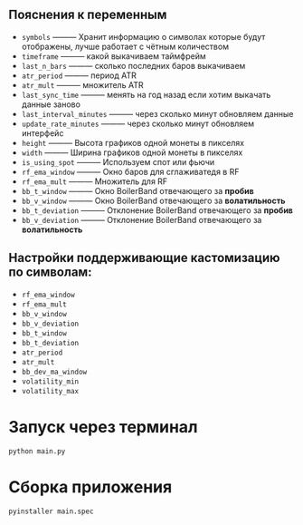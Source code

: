 ## Пояснения к переменным

- `symbols` ——— Хранит информацию о символах которые будут отображены, лучше работает с чётным количеством
- `timeframe` ——— какой выкачиваем таймфрейм
- `last_n_bars` ——— сколько последних баров выкачиваем
- `atr_period` ——— период ATR
- `atr_mult` ——— множитель ATR
- `last_sync_time` ——— менять на год назад если хотим выкачать данные заново
- `last_interval_minutes` ——— через сколько минут обновляем данные
- `update_rate_minutes`  ——— через сколько минут обновляем интерфейс
- `height`  ——— Высота графиков одной монеты в пикселях
- `width` ——— Ширина графиков одной монеты в пикселях
- `is_using_spot` ——— Используем спот или фьючи
- `rf_ema_window` ——— Окно баров для сглаживатедя в RF
- `rf_ema_mult` ——— Множитель для RF
- `bb_t_window` ——— Окно BoilerBand отвечающего за **пробив**
- `bb_v_window` ——— Окно BoilerBand отвечающего за **волатильность**
- `bb_t_deviation` ——— Отклонение BoilerBand отвечающего за **пробив**
- `bb_v_deviation` ——— Отклонение BoilerBand отвечающего за **волатильность**

## Настройки поддерживающие кастомизацию по символам:
- `rf_ema_window`
- `rf_ema_mult`
- `bb_v_window`
- `bb_v_deviation`
- `bb_t_window`
- `bb_t_deviation`
- `atr_period`
- `atr_mult`
- `bb_dev_ma_window`
- `volatility_min`
- `volatility_max`

# Запуск через терминал
```
python main.py
```
# Сборка приложения
```
pyinstaller main.spec
```
